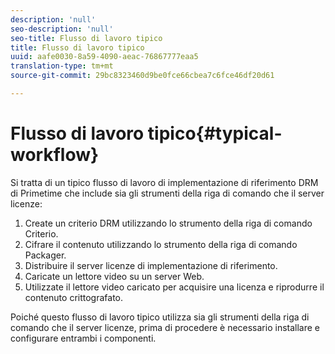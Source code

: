 ```yaml
---
description: 'null'
seo-description: 'null'
seo-title: Flusso di lavoro tipico
title: Flusso di lavoro tipico
uuid: aafe0030-8a59-4090-aeac-76867777eaa5
translation-type: tm+mt
source-git-commit: 29bc8323460d9be0fce66cbea7c6fce46df20d61

---
```



# Flusso di lavoro tipico{#typical-workflow}

Si tratta di un tipico flusso di lavoro di implementazione di riferimento DRM di Primetime che include sia gli strumenti della riga di comando che il server licenze:

1. Create un criterio DRM utilizzando lo strumento della riga di comando Criterio.
1. Cifrare il contenuto utilizzando lo strumento della riga di comando Packager.
1. Distribuire il server licenze di implementazione di riferimento.
1. Caricate un lettore video su un server Web.
1. Utilizzate il lettore video caricato per acquisire una licenza e riprodurre il contenuto crittografato.

Poiché questo flusso di lavoro tipico utilizza sia gli strumenti della riga di comando che il server licenze, prima di procedere è necessario installare e configurare entrambi i componenti.
